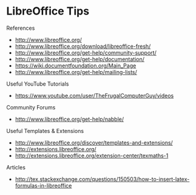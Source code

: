 LibreOffice Tips  
======

References
* http://www.libreoffice.org/ 
* http://www.libreoffice.org/download/libreoffice-fresh/
* http://www.libreoffice.org/get-help/community-support/
* http://www.libreoffice.org/get-help/documentation/ 
* https://wiki.documentfoundation.org/Main_Page
* http://www.libreoffice.org/get-help/mailing-lists/

Useful YouTube Tutorials
* https://www.youtube.com/user/TheFrugalComputerGuy/videos


Community Forums
* http://www.libreoffice.org/get-help/nabble/


Useful Templates & Extensions
* http://www.libreoffice.org/discover/templates-and-extensions/
* http://extensions.libreoffice.org/ 
* http://extensions.libreoffice.org/extension-center/texmaths-1 


Articles 
* http://tex.stackexchange.com/questions/150503/how-to-insert-latex-formulas-in-libreoffice


